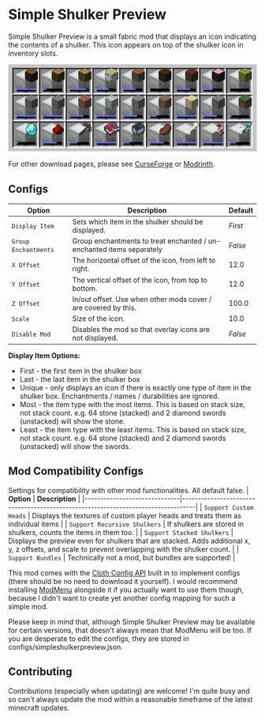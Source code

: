 # Simple Shulker Preview

Simple Shulker Preview is a small fabric mod that displays an icon indicating the contents of a shulker. This icon appears on top of the shulker icon in inventory slots.


![Example image](src/main/resources/assets/simpleshulkerpreview/example.png)

For other download pages, please see [CurseForge](https://www.curseforge.com/minecraft/mc-mods/simple-shulker-preview) or [Modrinth](https://modrinth.com/mod/simple-shulker-preview).

## Configs
| **Option**          | **Description**                                                               | **Default** |
|---------------------|-------------------------------------------------------------------------------|-------------|
| `Display Item`      | Sets which item in the shulker should be displayed.                           | _First_     |
| `Group Enchantments`| Group enchantments to treat enchanted / un-enchanted items separately         | _False_     |
| `X Offset`          | The horizontal offset of the icon, from left to right.                        | 12.0        |
| `Y Offset`          | The vertical offset of the icon, from top to bottom.                          | 12.0        |
| `Z Offset`          | In/out offset. Use when other mods cover / are covered by this.               | 100.0       |
| `Scale`             | Size of the icon.                                                             | 10.0        |
| `Disable Mod`       | Disables the mod so that overlay icons are not displayed.                     | _False_     |

**Display Item Options:**
- First - the first item in the shulker box
- Last - the last item in the shulker box
- Unique - only displays an icon if there is exactly one type of item in the shulker box. Enchantments / names / durabilities are ignored.
- Most - the item type with the most items. This is based on stack size, not stack count. e.g. 64 stone (stacked) and 2 diamond swords (unstacked) will show the stone.
- Least - the item type with the least items. This is based on stack size, not stack count. e.g. 64 stone (stacked) and 2 diamond swords (unstacked) will show the swords.

## Mod Compatibility Configs
Settings for compatibility with other mod functionalities. All default false.
| **Option**                   | **Description**                                                                  |
|------------------------------|----------------------------------------------------------------------------------|
| `Support Custom Heads`       | Displays the textures of custom player heads and treats them as individual items |
| `Support Recursive Shulkers` | If shulkers are stored in shulkers, counts the items in them too. |
| `Support Stacked Shulkers`   | Displays the preview even for shulkers that are stacked. Adds additional x, y, z offsets, and scale to prevent overlapping with the shulker count.                          |
| `Support Bundles`            | Technically not a mod, but bundles are supported! |

This mod comes with the [Cloth Config API](https://www.curseforge.com/minecraft/mc-mods/cloth-config) built in to 
implement configs (there should be no need to download it yourself). I would recommend installing [ModMenu](https://www.curseforge.com/minecraft/mc-mods/modmenu) alongside it if you actually want to use them though, because I didn't want to create yet another config mapping for such a simple mod.

Please keep in mind that, although Simple Shulker Preview may be available for certain versions, that doesn't always mean that ModMenu will be too. If you are desperate to edit the configs, they are stored in configs/simpleshulkerpreview.json.

## Contributing
Contributions (especially when updating) are welcome! I'm quite busy and so can't always update the mod within a reasonable timeframe of the latest minecraft updates.
